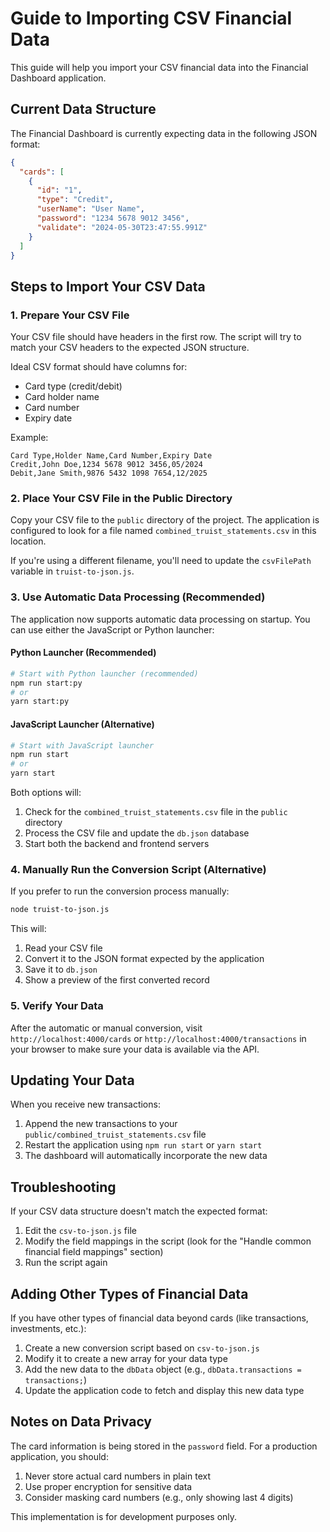 # Guide to Importing CSV Financial Data

This guide will help you import your CSV financial data into the Financial Dashboard application.

## Current Data Structure

The Financial Dashboard is currently expecting data in the following JSON format:

```json
{
  "cards": [
    {
      "id": "1",
      "type": "Credit",
      "userName": "User Name",
      "password": "1234 5678 9012 3456",
      "validate": "2024-05-30T23:47:55.991Z"
    }
  ]
}
```

## Steps to Import Your CSV Data

### 1. Prepare Your CSV File

Your CSV file should have headers in the first row. The script will try to match your CSV headers to the expected JSON structure.

Ideal CSV format should have columns for:
- Card type (credit/debit)
- Card holder name
- Card number
- Expiry date

Example:
```
Card Type,Holder Name,Card Number,Expiry Date
Credit,John Doe,1234 5678 9012 3456,05/2024
Debit,Jane Smith,9876 5432 1098 7654,12/2025
```

### 2. Place Your CSV File in the Public Directory

Copy your CSV file to the `public` directory of the project. The application is configured to look for a file named `combined_truist_statements.csv` in this location.

If you're using a different filename, you'll need to update the `csvFilePath` variable in `truist-to-json.js`.

### 3. Use Automatic Data Processing (Recommended)

The application now supports automatic data processing on startup. You can use either the JavaScript or Python launcher:

#### Python Launcher (Recommended)
```bash
# Start with Python launcher (recommended)
npm run start:py
# or
yarn start:py
```

#### JavaScript Launcher (Alternative)
```bash
# Start with JavaScript launcher
npm run start
# or
yarn start
```

Both options will:
1. Check for the `combined_truist_statements.csv` file in the `public` directory
2. Process the CSV file and update the `db.json` database
3. Start both the backend and frontend servers

### 4. Manually Run the Conversion Script (Alternative)

If you prefer to run the conversion process manually:

```bash
node truist-to-json.js
```

This will:
1. Read your CSV file
2. Convert it to the JSON format expected by the application
3. Save it to `db.json`
4. Show a preview of the first converted record

### 5. Verify Your Data

After the automatic or manual conversion, visit `http://localhost:4000/cards` or `http://localhost:4000/transactions` in your browser to make sure your data is available via the API.

## Updating Your Data

When you receive new transactions:

1. Append the new transactions to your `public/combined_truist_statements.csv` file
2. Restart the application using `npm run start` or `yarn start`
3. The dashboard will automatically incorporate the new data

## Troubleshooting

If your CSV data structure doesn't match the expected format:

1. Edit the `csv-to-json.js` file
2. Modify the field mappings in the script (look for the "Handle common financial field mappings" section)
3. Run the script again

## Adding Other Types of Financial Data

If you have other types of financial data beyond cards (like transactions, investments, etc.):

1. Create a new conversion script based on `csv-to-json.js`
2. Modify it to create a new array for your data type
3. Add the new data to the `dbData` object (e.g., `dbData.transactions = transactions;`)
4. Update the application code to fetch and display this new data type

## Notes on Data Privacy

The card information is being stored in the `password` field. For a production application, you should:

1. Never store actual card numbers in plain text
2. Use proper encryption for sensitive data
3. Consider masking card numbers (e.g., only showing last 4 digits)

This implementation is for development purposes only. 